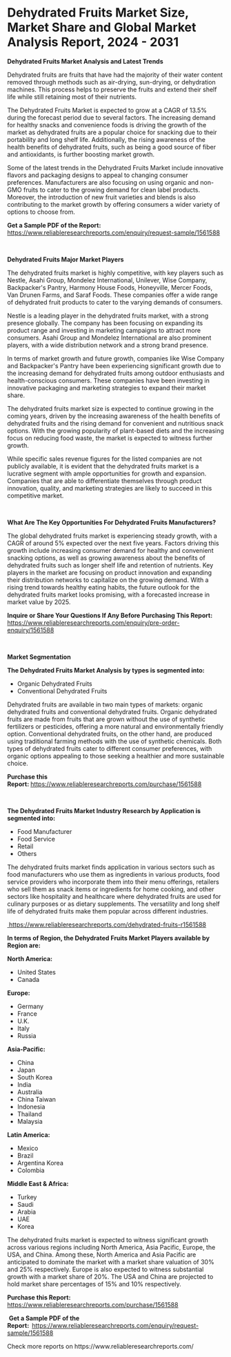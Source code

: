 <p><h1>Dehydrated Fruits Market Size, Market Share and Global Market Analysis Report, 2024 - 2031</h1></p><p><strong>Dehydrated Fruits Market Analysis and Latest Trends</strong></p>
<p><p>Dehydrated fruits are fruits that have had the majority of their water content removed through methods such as air-drying, sun-drying, or dehydration machines. This process helps to preserve the fruits and extend their shelf life while still retaining most of their nutrients.</p><p>The Dehydrated Fruits Market is expected to grow at a CAGR of 13.5% during the forecast period due to several factors. The increasing demand for healthy snacks and convenience foods is driving the growth of the market as dehydrated fruits are a popular choice for snacking due to their portability and long shelf life. Additionally, the rising awareness of the health benefits of dehydrated fruits, such as being a good source of fiber and antioxidants, is further boosting market growth.</p><p>Some of the latest trends in the Dehydrated Fruits Market include innovative flavors and packaging designs to appeal to changing consumer preferences. Manufacturers are also focusing on using organic and non-GMO fruits to cater to the growing demand for clean label products. Moreover, the introduction of new fruit varieties and blends is also contributing to the market growth by offering consumers a wider variety of options to choose from.</p></p>
<p><strong>Get a Sample PDF of the Report:&nbsp;</strong> <a href="https://www.reliableresearchreports.com/enquiry/request-sample/1561588">https://www.reliableresearchreports.com/enquiry/request-sample/1561588</a></p>
<p>&nbsp;</p>
<p><strong>Dehydrated Fruits Major Market Players</strong></p>
<p><p>The dehydrated fruits market is highly competitive, with key players such as Nestle, Asahi Group, Mondelez International, Unilever, Wise Company, Backpacker's Pantry, Harmony House Foods, Honeyville, Mercer Foods, Van Drunen Farms, and Saraf Foods. These companies offer a wide range of dehydrated fruit products to cater to the varying demands of consumers.</p><p>Nestle is a leading player in the dehydrated fruits market, with a strong presence globally. The company has been focusing on expanding its product range and investing in marketing campaigns to attract more consumers. Asahi Group and Mondelez International are also prominent players, with a wide distribution network and a strong brand presence.</p><p>In terms of market growth and future growth, companies like Wise Company and Backpacker's Pantry have been experiencing significant growth due to the increasing demand for dehydrated fruits among outdoor enthusiasts and health-conscious consumers. These companies have been investing in innovative packaging and marketing strategies to expand their market share.</p><p>The dehydrated fruits market size is expected to continue growing in the coming years, driven by the increasing awareness of the health benefits of dehydrated fruits and the rising demand for convenient and nutritious snack options. With the growing popularity of plant-based diets and the increasing focus on reducing food waste, the market is expected to witness further growth.</p><p>While specific sales revenue figures for the listed companies are not publicly available, it is evident that the dehydrated fruits market is a lucrative segment with ample opportunities for growth and expansion. Companies that are able to differentiate themselves through product innovation, quality, and marketing strategies are likely to succeed in this competitive market.</p></p>
<p>&nbsp;</p>
<p><strong>What Are The Key Opportunities For Dehydrated Fruits Manufacturers?</strong></p>
<p><p>The global dehydrated fruits market is experiencing steady growth, with a CAGR of around 5% expected over the next five years. Factors driving this growth include increasing consumer demand for healthy and convenient snacking options, as well as growing awareness about the benefits of dehydrated fruits such as longer shelf life and retention of nutrients. Key players in the market are focusing on product innovation and expanding their distribution networks to capitalize on the growing demand. With a rising trend towards healthy eating habits, the future outlook for the dehydrated fruits market looks promising, with a forecasted increase in market value by 2025.</p></p>
<p><strong>Inquire or Share Your Questions If Any Before Purchasing This Report:</strong> <a href="https://www.reliableresearchreports.com/enquiry/pre-order-enquiry/1561588">https://www.reliableresearchreports.com/enquiry/pre-order-enquiry/1561588</a></p>
<p>&nbsp;</p>
<p><strong>Market Segmentation</strong></p>
<p><strong>The Dehydrated Fruits Market Analysis by types is segmented into:</strong></p>
<p><ul><li>Organic Dehydrated Fruits</li><li>Conventional Dehydrated Fruits</li></ul></p>
<p><p>Dehydrated fruits are available in two main types of markets: organic dehydrated fruits and conventional dehydrated fruits. Organic dehydrated fruits are made from fruits that are grown without the use of synthetic fertilizers or pesticides, offering a more natural and environmentally friendly option. Conventional dehydrated fruits, on the other hand, are produced using traditional farming methods with the use of synthetic chemicals. Both types of dehydrated fruits cater to different consumer preferences, with organic options appealing to those seeking a healthier and more sustainable choice.</p></p>
<p><strong>Purchase this Report:&nbsp;</strong><a href="https://www.reliableresearchreports.com/purchase/1561588">https://www.reliableresearchreports.com/purchase/1561588</a></p>
<p>&nbsp;</p>
<p><strong>The Dehydrated Fruits Market Industry Research by Application is segmented into:</strong></p>
<p><ul><li>Food Manufacturer</li><li>Food Service</li><li>Retail</li><li>Others</li></ul></p>
<p><p>The dehydrated fruits market finds application in various sectors such as food manufacturers who use them as ingredients in various products, food service providers who incorporate them into their menu offerings, retailers who sell them as snack items or ingredients for home cooking, and other sectors like hospitality and healthcare where dehydrated fruits are used for culinary purposes or as dietary supplements. The versatility and long shelf life of dehydrated fruits make them popular across different industries.</p></p>
<p><a href="https://www.reliableresearchreports.com/dehydrated-fruits-r1561588">&nbsp;https://www.reliableresearchreports.com/dehydrated-fruits-r1561588</a></p>
<p><strong>In terms of Region, the Dehydrated Fruits Market Players available by Region are:</strong></p>
<p>
    <p> <strong> North America: </strong>
        <ul>
            <li>United States</li>
            <li>Canada</li>
        </ul>
        </p> 
    <p> <strong> Europe: </strong>
        <ul>
            <li>Germany</li>
            <li>France</li>
            <li>U.K.</li>
            <li>Italy</li>
            <li>Russia</li>
        </ul>
        </p> 
    <p> <strong> Asia-Pacific: </strong>
        <ul>
            <li>China</li>
            <li>Japan</li>
            <li>South Korea</li>
            <li>India</li>
            <li>Australia</li>
            <li>China Taiwan</li>
            <li>Indonesia</li>
            <li>Thailand</li>
            <li>Malaysia</li>
        </ul>
        </p> 
    <p> <strong> Latin America: </strong>
        <ul>
            <li>Mexico</li>
            <li>Brazil</li>
            <li>Argentina Korea</li>
            <li>Colombia</li>
        </ul>
        </p> 
    <p> <strong> Middle East & Africa: </strong>
        <ul>
            <li>Turkey</li>
            <li>Saudi</li>
            <li>Arabia</li>
            <li>UAE</li>
            <li>Korea</li>
        </ul>
    </p>
    </p>
<p><p>The dehydrated fruits market is expected to witness significant growth across various regions including North America, Asia Pacific, Europe, the USA, and China. Among these, North America and Asia Pacific are anticipated to dominate the market with a market share valuation of 30% and 25% respectively. Europe is also expected to witness substantial growth with a market share of 20%. The USA and China are projected to hold market share percentages of 15% and 10% respectively.</p></p>
<p><strong>Purchase this Report: </strong><a href="https://www.reliableresearchreports.com/purchase/1561588">https://www.reliableresearchreports.com/purchase/1561588</a></p>
<p>&nbsp;<strong>Get a Sample PDF of the Report:&nbsp;&nbsp;</strong><a href="https://www.reliableresearchreports.com/enquiry/request-sample/1561588">https://www.reliableresearchreports.com/enquiry/request-sample/1561588</a></p>
<p><strong></strong></p>
<p>Check more reports on https://www.reliableresearchreports.com/</p>